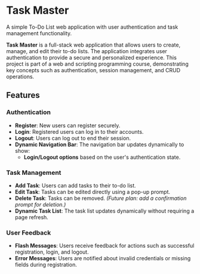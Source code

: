 # **Task Master**  
A simple To-Do List web application with user authentication and task management functionality.

**Task Master** is a full-stack web application that allows users to create, manage, and edit their to-do lists. The application integrates user authentication to provide a secure and personalized experience. This project is part of a web and scripting programming course, demonstrating key concepts such as authentication, session management, and CRUD operations.



## **Features**

### **Authentication**
- **Register**: New users can register securely.  
- **Login**: Registered users can log in to their accounts.  
- **Logout**: Users can log out to end their session.  
- **Dynamic Navigation Bar**: The navigation bar updates dynamically to show:
  - **Login/Logout options** based on the user's authentication state.

### **Task Management**
- **Add Task**: Users can add tasks to their to-do list.  
- **Edit Task**: Tasks can be edited directly using a pop-up prompt.  
- **Delete Task**: Tasks can be removed. *(Future plan: add a confirmation prompt for deletion.)*  
- **Dynamic Task List**: The task list updates dynamically without requiring a page refresh.  

### **User Feedback**
- **Flash Messages**: Users receive feedback for actions such as successful registration, login, and logout.  
- **Error Messages**: Users are notified about invalid credentials or missing fields during registration.

